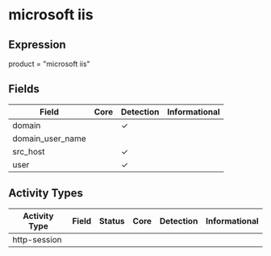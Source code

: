 microsoft iis
=============

Expression
----------

product = "microsoft iis"

Fields
------

| Field            | Core | Detection | Informational |
| ---------------- | ---- | --------- | ------------- |
| domain           |      | &#10003;  |               |
| domain_user_name |      |           |               |
| src_host         |      | &#10003;  |               |
| user             |      | &#10003;  |               |

Activity Types
--------------

| Activity Type | Field | Status | Core | Detection | Informational |
| ------------- | ----- | ------ | ---- | --------- | ------------- |
| http-session  |       |        |      |           |               |


